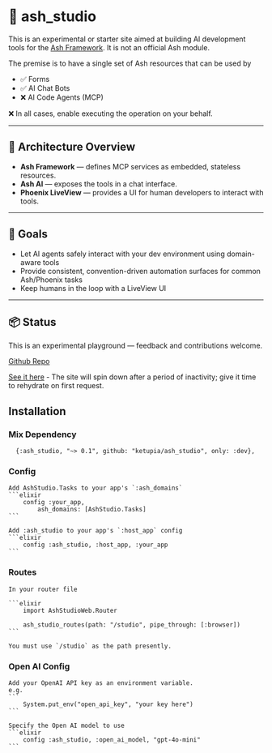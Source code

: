 # 🧠 ash_studio

This is an experimental or starter site aimed at building AI development tools for the [Ash Framework](https://ash-hq.org). It is not an official Ash module.

The premise is to have a single set of Ash resources that can be used by

- ✅ Forms
- ✅ AI Chat Bots
- ❌ AI Code Agents (MCP)

❌ In all cases, enable executing the operation on your behalf.

---

## 🔧 Architecture Overview

- **Ash Framework** — defines MCP services as embedded, stateless resources.
- **Ash AI** — exposes the tools in a chat interface.
- **Phoenix LiveView** — provides a UI for human developers to interact with tools.

---

## 📍 Goals

- Let AI agents safely interact with your dev environment using domain-aware tools
- Provide consistent, convention-driven automation surfaces for common Ash/Phoenix tasks
- Keep humans in the loop with a LiveView UI

---

## 📦 Status

This is an experimental playground — feedback and contributions welcome.

[Github Repo](https://github.com/ketupia/ash-studio)

[See it here](https://ash-studio.fly.dev) - The site will spin down after a period of inactivity; give it time to rehydrate on first request.

## Installation

### Mix Dependency

      {:ash_studio, "~> 0.1", github: "ketupia/ash_studio", only: :dev},

### Config

    Add AshStudio.Tasks to your app's `:ash_domains`
    ```elixir
        config :your_app,
            ash_domains: [AshStudio.Tasks]
    ```

    Add :ash_studio to your app's `:host_app` config
    ```elixir
        config :ash_studio, :host_app, :your_app
    ```

### Routes

    In your router file

    ```elixir
        import AshStudioWeb.Router

        ash_studio_routes(path: "/studio", pipe_through: [:browser])
    ```

    You must use `/studio` as the path presently.

### Open AI Config

    Add your OpenAI API key as an environment variable.
    e.g.
    ```
        System.put_env("open_api_key", "your key here")
    ```

    Specify the Open AI model to use
    ```elixir
        config :ash_studio, :open_ai_model, "gpt-4o-mini"
    ```
